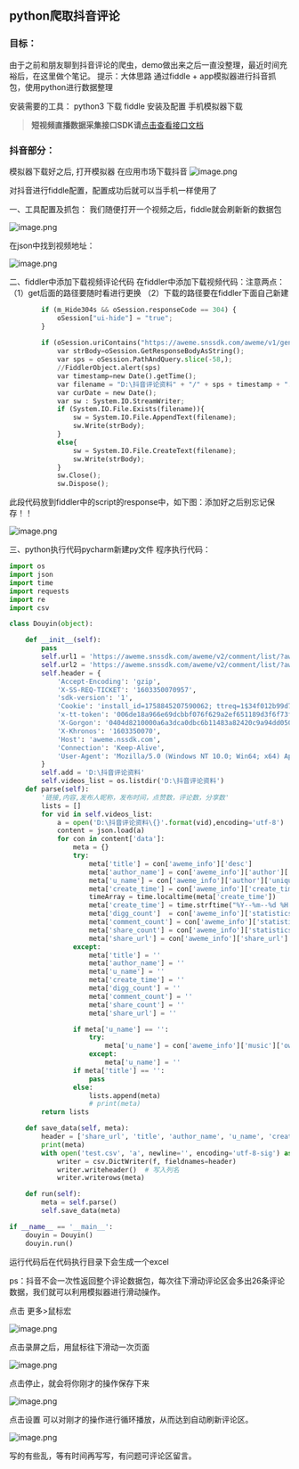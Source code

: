 ## python爬取抖音评论

### 目标：
由于之前和朋友聊到抖音评论的爬虫，demo做出来之后一直没整理，最近时间充裕后，在这里做个笔记。
提示：大体思路 通过fiddle + app模拟器进行抖音抓包，使用python进行数据整理


安装需要的工具：
python3 下载
fiddle 安装及配置
手机模拟器下载
​


>**短视频直播数据采集接口SDK请**[点击查看接口文档](https://docs.qq.com/doc/DU3RKUFVFdVhQbXlR) 





### 抖音部分：


模拟器下载好之后, 打开模拟器
在应用市场下载抖音
![image.png](https://cdn.nlark.com/yuque/0/2021/png/97322/1628554899458-6a698421-ba49-424e-a03d-f11ae03c159c.png#clientId=u8ad05e68-7c81-4&from=paste&height=202&id=ua2cecfa4&name=image.png&originHeight=403&originWidth=572&originalType=binary&ratio=1&size=279397&status=done&style=none&taskId=u0430a38a-10f5-499a-aa33-4f8da9541f1&width=286)



对抖音进行fiddle配置，配置成功后就可以当手机一样使用了


一、工具配置及抓包：
我们随便打开一个视频之后，fiddle就会刷新新的数据包



![image.png](https://cdn.nlark.com/yuque/0/2021/png/97322/1628554951255-07bc242d-1b0e-4f9a-82a4-01e2e5d5ae82.png#clientId=u8ad05e68-7c81-4&from=paste&height=431&id=u86339f20&name=image.png&originHeight=862&originWidth=957&originalType=binary&ratio=1&size=243756&status=done&style=none&taskId=u57416461-ad15-453d-942a-8527535a1e4&width=478.5)



在json中找到视频地址：
​


![image.png](https://cdn.nlark.com/yuque/0/2021/png/97322/1628554963878-8d99d421-0c13-46aa-8ddc-a1aae9376d68.png#clientId=u8ad05e68-7c81-4&from=paste&height=318&id=u6cf58041&name=image.png&originHeight=635&originWidth=923&originalType=binary&ratio=1&size=234302&status=done&style=none&taskId=u8cc50988-f8c9-4a36-8f10-b00222cb277&width=461.5)



二、fiddler中添加下载视频评论代码
在fiddler中添加下载视频代码：注意两点：
（1）get后面的路径要随时看进行更换
（2）下载的路径要在fiddler下面自己新建


```python
        if (m_Hide304s && oSession.responseCode == 304) {
            oSession["ui-hide"] = "true";
        }
        
        if (oSession.uriContains("https://aweme.snssdk.com/aweme/v1/general/search/single/")){
            var strBody=oSession.GetResponseBodyAsString();
            var sps = oSession.PathAndQuery.slice(-58,);
            //FiddlerObject.alert(sps)
            var timestamp=new Date().getTime();
            var filename = "D:\抖音评论资料" + "/" + sps + timestamp + ".json";
            var curDate = new Date(); 
            var sw : System.IO.StreamWriter; 
            if (System.IO.File.Exists(filename)){ 
                sw = System.IO.File.AppendText(filename); 
                sw.Write(strBody); 
            } 
            else{ 
                sw = System.IO.File.CreateText(filename); 
                sw.Write(strBody); 
            } 
            sw.Close(); 
            sw.Dispose(); 


```

此段代码放到fiddler中的script的response中，如下图：添加好之后别忘记保存！！



![image.png](https://cdn.nlark.com/yuque/0/2021/png/97322/1628555004189-363b728f-b801-4e03-8cd2-2fe0980b6687.png#clientId=u8ad05e68-7c81-4&from=paste&height=416&id=u421f6fea&name=image.png&originHeight=832&originWidth=885&originalType=binary&ratio=1&size=367696&status=done&style=none&taskId=u594c0294-2ae0-4318-8cbd-439640bce5d&width=442.5)



三、python执行代码pycharm新建py文件
程序执行代码：


```python
import os
import json
import time
import requests
import re
import csv

class Douyin(object):

    def __init__(self):
        pass
        self.url1 = 'https://aweme.snssdk.com/aweme/v2/comment/list/?aweme_id=6885929189950737676&cursor=0&count=20&address_book_access=1&gps_access=1&forward_page_type=1&channel_id=0&city=310000&hotsoon_filtered_count=0&hotsoon_has_more=0&follower_count=0&is_familiar=0&page_source=0&os_api=25&device_type=VOG-AL00&ssmix=a&manifest_version_code=110301&dpi=240&uuid=868594157367551&app_name=aweme&version_name=11.3.0&ts=1603350069&cpu_support64=false&app_type=normal&ac=wifi&host_abi=armeabi-v7a&channel=aweGW&update_version_code=11309900&_rticket=1603350070959&device_platform=android&iid=1758845207590062&version_code=110300&mac_address=b0%3Ac4%3A2d%3Ad0%3Aed%3A38&cdid=7974198e-c4c0-49c2-bfaa-43686052706e&openudid=d0c6cffa7067bedd&device_id=844047245117672&resolution=720*1280&device_brand=HUAWEI&language=zh&os_version=7.1.2&aid=1128&mcc_mnc=46000'
        self.url2 = 'https://aweme.snssdk.com/aweme/v2/comment/list/?aweme_id=6885163969477086479&cursor=0&count=20'
        self.header = {
            'Accept-Encoding': 'gzip',
            'X-SS-REQ-TICKET': '1603350070957',
            'sdk-version': '1',
            'Cookie': 'install_id=1758845207590062; ttreq=1$34f012b99d70a66f681dc3d1f0b438fc1b161af3; d_ticket=77247c94236bf8055c233f8cabb6a5ddf3231; odin_tt=fccb20add45a15f08a2519eadcaaf22cba4b3f8f1fceec300a088407c2daf81ea76b260ef6c81dbc86dfedfea011f68c25238f9b3984fe4f5909441dfd1cc9c2; sid_guard=6de18a966e69dcbbf076f629a2ef6511%7C1603345424%7C5184000%7CMon%2C+21-Dec-2020+05%3A43%3A44+GMT; uid_tt=ba98af780b4e337f01463cf98a8afafd; sid_tt=6de18a966e69dcbbf076f629a2ef6511; sessionid=6de18a966e69dcbbf076f629a2ef6511',
            'x-tt-token': '006de18a966e69dcbbf076f629a2ef651189d3f6f73fd3d6319b543d50d2e2e5a4cf3e383f8da81f07e049bcf850de07d331',
            'X-Gorgon': '0404d8210000a6a3dca0dbc6b11483a82420c9a94dd050a3e511',
            'X-Khronos': '1603350070',
            'Host': 'aweme.nssdk.com',
            'Connection': 'Keep-Alive',
            'User-Agent': 'Mozilla/5.0 (Windows NT 10.0; Win64; x64) AppleWebKit/537.36 (KHTML, like Gecko) Chrome/86.0.4240.75 Safari/537.36',
        }
        self.add = 'D:\抖音评论资料'
        self.videos_list = os.listdir('D:\抖音评论资料')
    def parse(self):
        '链接,内容,发布人昵称，发布时间，点赞数，评论数，分享数'
        lists = []
        for vid in self.videos_list:
            a = open('D:\抖音评论资料\{}'.format(vid),encoding='utf-8')
            content = json.load(a)
            for con in content['data']:
                meta = {}
                try:
                    meta['title'] = con['aweme_info']['desc']
                    meta['author_name'] = con['aweme_info']['author']['nickname']
                    meta['u_name'] = con['aweme_info']['author']['unique_id']
                    meta['create_time'] = con['aweme_info']['create_time']
                    timeArray = time.localtime(meta['create_time'])
                    meta['create_time'] = time.strftime("%Y--%m--%d %H:%M:%S", timeArray)
                    meta['digg_count']  = con['aweme_info']['statistics']['digg_count']
                    meta['comment_count'] = con['aweme_info']['statistics']['comment_count']
                    meta['share_count'] = con['aweme_info']['statistics']['share_count']
                    meta['share_url'] = con['aweme_info']['share_url']
                except:
                    meta['title'] = ''
                    meta['author_name'] = ''
                    meta['u_name'] = ''
                    meta['create_time'] = ''
                    meta['digg_count'] = ''
                    meta['comment_count'] = ''
                    meta['share_count'] = ''
                    meta['share_url'] = ''

                if meta['u_name'] == '':
                    try:
                        meta['u_name'] = con['aweme_info']['music']['owner_handle']
                    except:
                        meta['u_name'] = ''
                if meta['title'] == '':
                    pass
                else:
                    lists.append(meta)
                    # print(meta)
        return lists

    def save_data(self, meta):
        header = ['share_url', 'title', 'author_name', 'u_name', 'create_time', 'digg_count', 'comment_count', 'share_count']
        print(meta)
        with open('test.csv', 'a', newline='', encoding='utf-8-sig') as f:
            writer = csv.DictWriter(f, fieldnames=header)
            writer.writeheader()  # 写入列名
            writer.writerows(meta)

    def run(self):
        meta = self.parse()
        self.save_data(meta)

if __name__ == '__main__':
    douyin = Douyin()
    douyin.run()

```

运行代码后在代码执行目录下会生成一个excel


ps：抖音不会一次性返回整个评论数据包，每次往下滑动评论区会多出26条评论数据，我们就可以利用模拟器进行滑动操作。


点击 更多>鼠标宏
​


![image.png](https://cdn.nlark.com/yuque/0/2021/png/97322/1628555043471-ef61eceb-5078-4f9e-a53e-16c08e9240c5.png#clientId=u8ad05e68-7c81-4&from=paste&height=405&id=ud942f106&name=image.png&originHeight=810&originWidth=563&originalType=binary&ratio=1&size=597421&status=done&style=none&taskId=uf76b7d6d-bec5-46c2-9c30-ab6a7750ffd&width=281.5)



点击录屏之后，用鼠标往下滑动一次页面
​


![image.png](https://cdn.nlark.com/yuque/0/2021/png/97322/1628555053883-c42a1036-bbb4-4f04-b084-25255d55e85a.png#clientId=u8ad05e68-7c81-4&from=paste&height=30&id=u21088396&name=image.png&originHeight=59&originWidth=593&originalType=binary&ratio=1&size=26271&status=done&style=none&taskId=u8c6b67cd-9ea2-48a5-a7ba-23be3b335b7&width=296.5)



点击停止，就会将你刚才的操作保存下来
​


![image.png](https://cdn.nlark.com/yuque/0/2021/png/97322/1628555064776-33b1eea1-7cfa-40de-a52c-5317dc0cb490.png#clientId=u8ad05e68-7c81-4&from=paste&height=130&id=u2c80082e&name=image.png&originHeight=259&originWidth=589&originalType=binary&ratio=1&size=23044&status=done&style=none&taskId=u5bd2209f-790a-48ca-89a6-f6cd0339f77&width=294.5)



点击设置 可以对刚才的操作进行循环播放，从而达到自动刷新评论区。
​


![image.png](https://cdn.nlark.com/yuque/0/2021/png/97322/1628555077774-854c3c82-c561-425b-987f-39360cdd6c2e.png#clientId=u8ad05e68-7c81-4&from=paste&height=236&id=ufb43df4d&name=image.png&originHeight=471&originWidth=574&originalType=binary&ratio=1&size=36741&status=done&style=none&taskId=u7ebad2c2-9273-4e2d-900f-23ebb855196&width=287)



写的有些乱，等有时间再写写，有问题可评论区留言。

​

